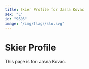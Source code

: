 ```yaml
---
title: Skier Profile for Jasna Kovac
sex: "L"
id: "9696"
image: "/img/flags/slo.svg" 
---
```


# Skier Profile

This page is for: Jasna Kovac.
    